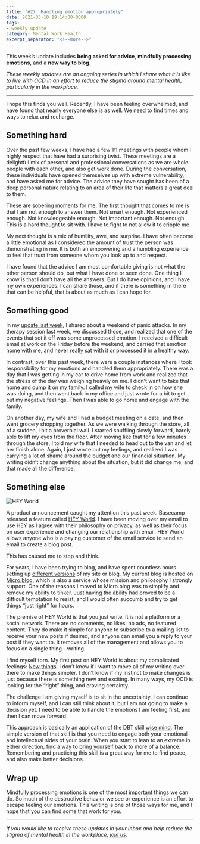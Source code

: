 ```yaml
---
title: "#27: Handling emotion appropriately"
date: 2021-03-10 19:14:00-0000
tags:
- weekly update
category: Mental Work Health
excerpt_separator: "<!--more-->"
---
```


This week’s update includes **being asked for advice**, **mindfully processing emotions**, and a **new way to blog**.

<!--more-->
_These weekly updates are an ongoing series in which I share what it is like to live with OCD in an effort to reduce the stigma around mental health, particularly in the workplace._
***

I hope this finds you well. Recently, I have been feeling overwhelmed, and have found that nearly everyone else is as well. We need to find times and ways to relax and recharge.


## Something hard

Over the past few weeks, I have had a few 1:1 meetings with people whom I highly respect that have had a surprising twist. These meetings are a delightful mix of personal and professional conversations as we are whole people with each other, and also get work done. During the conversation, these individuals have opened themselves up with extreme vulnerability, and have asked me for advice. The advice they have sought has been of a deep personal nature relating to an area of their life that matters a great deal to them.

These are sobering moments for me. The first thought that comes to me is that I am not enough to answer them. Not smart enough. Not experienced enough. Not knowledgeable enough. Not important enough. Not enough. This is a hard thought to sit with. I have to fight to not allow it to cripple me.

My next thought is a mix of humility, awe, and surprise. I have often become a little emotional as I considered the amount of trust the person was demonstrating in me. It is both an empowering and a humbling experience to feel that trust from someone whom you look up to and respect.

I have found that the advice I am most comfortable giving is not what the other person should do, but what I have done or seen done. One thing I know is that I don’t have all the answers. But I do have opinions, and I have my own experiences. I can share those, and if there is something in there that can be helpful, that is about as much as I can hope for.


## Something good

In my [update last week](https://www.mentalworkhealth.org/2021/03/02/crawling-up-stairs.html), I shared about a weekend of panic attacks. In my therapy session last week, we discussed those, and realized that one of the events that set it off was some unprocessed emotion. I received a difficult email at work on the Friday before the weekend, and carried that emotion home with me, and never really sat with it or processed it in a healthy way.

In contrast, over this past week, there were a couple instances where I took responsibility for my emotions and handled them appropriately. There was a day that I was getting in my car to drive home from work and realized that the stress of the day was weighing heavily on me. I didn’t want to take that home and dump it on my family. I called my wife to check in on how she was doing, and then went back in my office and just wrote for a bit to get out my negative feelings. Then I was able to go home and engage with the family.

On another day, my wife and I had a budget meeting on a date, and then went grocery shopping together. As we were walking through the store, all of a sudden, I hit a proverbial wall. I started shuffling slowly forward, barely able to lift my eyes from the floor. After moving like that for a few minutes through the store, I told my wife that I needed to head out to the van and let her finish alone. Again, I just wrote out my feelings, and realized I was carrying a lot of shame around the budget and our financial situation. My writing didn’t change anything about the situation, but it did change me, and that made all the difference.


## Something else

![HEY World](https://www.mentalworkhealth.org/uploads/2021/1be69fa767.png)

A product announcement caught my attention this past week. Basecamp released a feature called [HEY World](https://hey.com/world/). I have been moving over my email to use HEY as I agree with their philosophy on privacy, as well as their focus on user experience and changing our relationship with email. HEY World allows anyone who is a paying customer of the email service to send an email to create a blog post.

This has caused me to stop and think.

For years, I have been trying to blog, and have spent countless hours setting up [different versions](https://bennorris.org/design/) of my site or blog. My current blog is hosted on [Micro.blog](https://micro.blog), which is also a service whose mission and philosophy I strongly support. One of the reasons I moved to Micro.blog was to simplify and remove my ability to tinker. Just having the ability had proved to be a difficult temptation to resist, and I would often succumb and try to get things “just right” for hours.

The premise of HEY World is that you just write. It is not a platform or a social network. There are no comments, no likes, no ads, no featured content. They do make it simple for anyone to subscribe to a mailing list to receive your new posts if desired, and anyone can email you a reply to your post if they want to. It removes all of the management and allows you to focus on a single thing—writing.

I find myself torn. My first post on HEY World is about my complicated feelings: [New things](https://world.hey.com/bennorris/new-things-3f4753cc). I don’t know if I want to move all of my writing over there to make things simpler. I don’t know if my instinct to make changes is just because there is something new and exciting. In many ways, my OCD is looking for the “right” thing, and craving certainty.

The challenge I am giving myself is to sit in the uncertainty. I can continue to inform myself, and I can still think about it, but I am not going to make a decision yet. I need to be able to handle the emotions I am feeling first, and then I can move forward.

This approach is basically an application of the DBT skill [wise mind](https://en.wikipedia.org/wiki/Dialectical_behavior_therapy#Mindfulness). The simple version of that skill is that you need to engage both your emotional and intellectual sides of your brain. When you start to lean to an extreme in either direction, find a way to bring yourself back to more of a balance. Remembering and practicing this skill is a great way for me to find peace, and also make better decisions.


## Wrap up

Mindfully processing emotions is one of the most important things we can do. So much of the destructive behavior we see or experience is an effort to escape feeling our emotions. This writing is one of those ways for me, and I hope that you can find some that work for you.

***
_If you would like to receive these updates in your inbox and help reduce the stigma of mental health in the workplace, [join us](/subscribe/)._